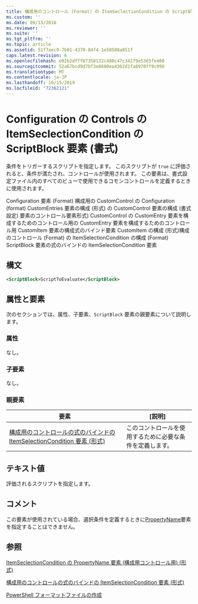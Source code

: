 ```yaml
---
title: 構成用のコントロール (Format) の ItemSeclectionCondition の ScriptBlock 要素Microsoft Docs
ms.custom: ''
ms.date: 09/13/2016
ms.reviewer: ''
ms.suite: ''
ms.tgt_pltfrm: ''
ms.topic: article
ms.assetid: 51f7aec9-7b01-4370-84f4-1e58508a851f
caps.latest.revision: 6
ms.openlocfilehash: e92b2dfff07358132c480c47c34279e5365fe400
ms.sourcegitcommit: 52a67bcd9d7bf3e8600ea4302d1fa8970ff9c998
ms.translationtype: MT
ms.contentlocale: ja-JP
ms.lasthandoff: 10/15/2019
ms.locfileid: "72362121"
---
```

# <a name="scriptblock-element-for-itemseclectioncondition-for-controls-for-configuration-format"></a>Configuration の Controls の ItemSeclectionCondition の ScriptBlock 要素 (書式)

条件をトリガーするスクリプトを指定します。 このスクリプトが `true` に評価されると、条件が満たされ、コントロールが使用されます。 この要素は、書式設定ファイル内のすべてのビューで使用できるコモンコントロールを定義するときに使用されます。

Configuration 要素 (Format) 構成用の CustomControl の Configuration (format) CustomEntries 要素の構成 (形式) の CustomControl 要素の構成 (書式設定) 要素のコントロール要素形式) CustomControl の CustomEntry 要素を構成するためのコントロール用の CustomEntry 要素を構成するためのコントロール用 CustomItem 要素の構成式のバインド要素 CustomItem の構成 (形式)構成のコントロール (Format) の ItemSelectionCondition の構成 (Format) ScriptBlock 要素の式のバインドの ItemSelectionCondition 要素

## <a name="syntax"></a>構文

```xml
<ScriptBlock>ScriptToEvaluate</ScriptBlock>
```

## <a name="attributes-and-elements"></a>属性と要素

次のセクションでは、属性、子要素、`ScriptBlock` 要素の親要素について説明します。

### <a name="attributes"></a>属性

なし。

### <a name="child-elements"></a>子要素

なし。

### <a name="parent-elements"></a>親要素

|要素|[説明]|
|-------------|-----------------|
|[構成用のコントロールの式のバインドの ItemSelectionCondition 要素 (形式)](./itemselectioncondition-element-for-expressionbinding-for-controls-for-configuration-format.md)|このコントロールを使用するために必要な条件を定義します。|

## <a name="text-value"></a>テキスト値

評価されるスクリプトを指定します。

## <a name="remarks"></a>コメント

この要素が使用されている場合、選択条件を定義するときに[PropertyName](./propertyname-element-for-itemseclectioncondition-for-controls-for-configuration-format.md)要素を指定することはできません。

## <a name="see-also"></a>参照

[ItemSeclectionCondition の PropertyName 要素 (構成用コントロール用) (形式)](./propertyname-element-for-itemseclectioncondition-for-controls-for-configuration-format.md)

[構成用のコントロールの式のバインドの ItemSelectionCondition 要素 (形式)](./itemselectioncondition-element-for-expressionbinding-for-controls-for-configuration-format.md)

[PowerShell フォーマットファイルの作成](./writing-a-powershell-formatting-file.md)
